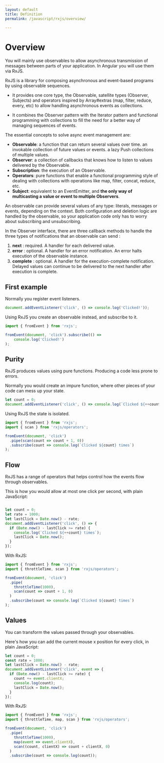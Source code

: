 ```yaml
---
layout: default
title: Definition
permalink: /javascript/rxjs/overview/

---
```



# Overview

You will mainly use observables to allow asynchronous transmission of messages between parts of your application.
In Angular you will use them via RxJS.

RxJS is a library for composing asynchronous and event-based programs by using observable sequences. 

- It provides one core type, the Observable, satellite types (Observer, Subjects) and operators inspired by Array#extras (map, filter, reduce, every, etc) to allow handling asynchronous events as collections.

- It combines the Observer pattern with the Iterator pattern and functional programming with collections to fill the need for a better way of managing sequences of events.

The essential concepts to solve async event management are:

- **Observable**: a function that can return several values over time. an invokable collection of future values or events. a lazy Push collections of multiple values. 
- **Observer**: a collection of callbacks that knows how to listen to values delivered by the Observable.
- **Subscription**: the execution of an Observable.
- **Operators**: pure functions that enable a functional programming style of dealing with collections with operations like map, filter, concat, reduce, etc.
- **Subject**: equivalent to an EventEmitter, and **the only way of multicasting a value or event to multiple Observers**.

An observable can provide several values of any type: literals, messages or events, depending on the context.
Both configuration and deletion logic are handled by the observable, so your application code only has to worry about subscribing and unsubscribing. 

In the Observer interface, there are three callback methods to handle the three types of notifications that an observable can send : 

1. **next** : required. A handler for each delivered value.
2. **error** : optional. A handler for an error notification. An error halts execution of the observable instance.
3. **complete** : optional. A handler for the execution-complete notification. Delayed values can continue to be delivered to the next handler after execution is complete.

## First example

Normally you register event listeners.

```Typescript
document.addEventListener('click', () => console.log('Clicked!'));
```

Using RxJS you create an observable instead, and subscribe to it.

```Typescript
import { fromEvent } from 'rxjs';

fromEvent(document, 'click').subscribe(() =>
    console.log('Clicked!')
);
```

## Purity

RxJS produces values using pure functions. Producing a code less prone to errors.

Normally you would create an impure function, where other pieces of your code can mess up your state.

```Typescript
let count = 0;
document.addEventListener('click', () => console.log(`Clicked ${++count} times`));
```

Using RxJS the state is isolated.

```Typescript
import { fromEvent } from 'rxjs';
import { scan } from 'rxjs/operators';

fromEvent(document, 'click')
  .pipe(scan(count => count + 1, 0))
  .subscribe(count => console.log(`Clicked ${count} times`)
);
```

## Flow

RxJS has a range of operators that helps control how the events flow through observables.

This is how you would allow at most one click per second, with plain JavaScript:

```Typescript

let count = 0;
let rate = 1000;
let lastClick = Date.now() - rate;
document.addEventListener('click', () => {
  if (Date.now() - lastClick >= rate) {
    console.log(`Clicked ${++count} times`);
    lastClick = Date.now();
  }
});
```

With RxJS:

```Typescript
import { fromEvent } from 'rxjs';
import { throttleTime, scan } from 'rxjs/operators';

fromEvent(document, 'click')
  .pipe(
    throttleTime(1000),
    scan(count => count + 1, 0)
  )
  .subscribe(count => console.log(`Clicked ${count} times`)
);
```

## Values

You can transform the values passed through your observables.

Here's how you can add the current mouse x position for every click, in plain JavaScript:

```Typescript
let count = 0;
const rate = 1000;
let lastClick = Date.now() - rate;
document.addEventListener('click', event => {
  if (Date.now() - lastClick >= rate) {
    count += event.clientX;
    console.log(count);
    lastClick = Date.now();
  }
});
```

With RxJS:

```Typescript
import { fromEvent } from 'rxjs';
import { throttleTime, map, scan } from 'rxjs/operators';

fromEvent(document, 'click')
  .pipe(
    throttleTime(1000),
    map(event => event.clientX),
    scan((count, clientX) => count + clientX, 0)
  )
  .subscribe(count => console.log(count));
```